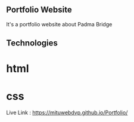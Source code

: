 ## Portfolio Website

It's a portfolio website about Padma Bridge

## Technologies

# html 
# css

Live Link : https://mituwebdvp.github.io/Portfolio/